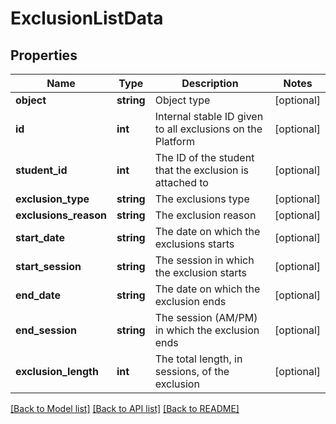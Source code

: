 # ExclusionListData

## Properties
Name | Type | Description | Notes
------------ | ------------- | ------------- | -------------
**object** | **string** | Object type | [optional] 
**id** | **int** | Internal stable ID given to all exclusions on the Platform | [optional] 
**student_id** | **int** | The ID of the student that the exclusion is attached to | [optional] 
**exclusion_type** | **string** | The exclusions type | [optional] 
**exclusions_reason** | **string** | The exclusion reason | [optional] 
**start_date** | **string** | The date on which the exclusions starts | [optional] 
**start_session** | **string** | The session in which the exclusion starts | [optional] 
**end_date** | **string** | The date on which the exclusion ends | [optional] 
**end_session** | **string** | The session (AM/PM) in which the exclusion ends | [optional] 
**exclusion_length** | **int** | The total length, in sessions, of the exclusion | [optional] 

[[Back to Model list]](../README.md#documentation-for-models) [[Back to API list]](../README.md#documentation-for-api-endpoints) [[Back to README]](../README.md)



